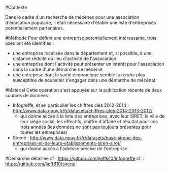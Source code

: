 #Contexte

Dans le cadre d'un recherche de mécènes pour une association d'éducation populaire, il était nécessaire d'établir une liste d'entreprises potentiellement partenaires.

#Méthode
Pour définir une entreprise potentiellement intéressante, trois axes ont été identifiés :
* une entreprise localisée dans le département et, si possible, à une distance réduite du lieu d'activité de l'association
* une entreprise dont l'activité peut présenter un intérêt pour l'association dans la cadre d'une démarche de mécénat
* une entreprise dont la santé économique semble la rendre plus susceptible de souhaiter s'engager dans une démarche de mécénat

#Matériel
Cette opération s'est appuyée sur la publication récente de deux sources de données :
* Infogreffe, et en particulier les chiffres clés 2012-2014 : http://www.data.gouv.fr/fr/datasets/chiffres-cles-2014-2013-2012/
  * qui donne accès à la liste des entreprises, avec leur SIRET, la ville de leur siège social, les effectifs, chiffre d'affaire et résultat pour ces trois années (les données ne sont pas toujours présentes pour toutes les entreprises)
* Sirene : http://www.data.gouv.fr/fr/datasets/base-sirene-des-entreprises-et-de-leurs-etablissements-siren-siret/
  * qui donne accès à l'adresse précise de l'entreprise

#Démarche détaillée
cf : https://github.com/jieff610/infogreffe
cf. : https://github.com/jieff610/sirene
